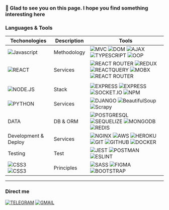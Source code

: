 ### 👋 Glad to see you on this page. I hope you find something interesting here

### Languages & Tools
| Techonologies                                                                                                                                                            | Description | Tools                                                                                                                                                                                                                                                                                                                                                                                                                                                                                                                  |
|--------------------------------------------------------------------------------------------------------------------------------------------------------------------------|-------------|------------------------------------------------------------------------------------------------------------------------------------------------------------------------------------------------------------------------------------------------------------------------------------------------------------------------------------------------------------------------------------------------------------------------------------------------------------------------------------------------------------------------|
| ![Javascript](https://img.shields.io/badge/-JAVASCRIPT-090909?style=for-the-badge&logo=JAVASCRIPT)                                                                       | Methodology | ![MVC](https://img.shields.io/badge/-MVC-181818) ![DOM](https://img.shields.io/badge/-DOM-181818) ![AJAX](https://img.shields.io/badge/-AJAX-181818) ![TYPESCRIPT](https://img.shields.io/badge/-TYPESCRIPT-181818) ![OOP](https://img.shields.io/badge/-OOP-181818)                                                                                                                                                                                                                                                   |  
| ![REACT](https://img.shields.io/badge/-REACT-090909?style=for-the-badge&logo=REACT)                                                                                      | Services    | ![REACT ROUTER](https://img.shields.io/badge/-REACT&nbsp;ROUTER-090909?style=for-the-badge&logo=REACTROUTER) ![REDUX](https://img.shields.io/badge/-REDUX-090909?style=for-the-badge&logo=REDUX) ![REACTQUERY](https://img.shields.io/badge/-REACTQUERY-090909?style=for-the-badge&logo=REACTQUERY) ![MOBX](https://img.shields.io/badge/-MOBX-090909?style=for-the-badge&logo=MOBX) ![REACT ROUTER](https://img.shields.io/badge/-REACT&nbsp;NATIVE-090909?style=for-the-badge&logo=REACT)                            | 
                                                                                                                                                                                                                                             |
| ![NODE.JS](https://img.shields.io/badge/-NODE.JS-090909?style=for-the-badge&logo=NODE.JS)                                                                                | Stack       | ![EXPRESS](https://img.shields.io/badge/-EXPRESS-090909?style=for-the-badge&logo=express) ![EXPRESS](https://img.shields.io/badge/-JS&nbsp;PASSPORT-090909?style=for-the-badge&logo=JSPASSPORT) ![SOCKET.IO](https://img.shields.io/badge/-SOCKET.IO-090909?style=for-the-badge&logo=SOCKET.IO) ![NPM](https://img.shields.io/badge/-NPM-090909?style=for-the-badge&logo=NPM)                                                                                                                                          |
| ![PYTHON](https://img.shields.io/badge/-PYTHON-090909?style=for-the-badge&logo=PYTHON)                                                                                   | Services    | ![DJANGO](https://img.shields.io/badge/-DJANGO-090909?style=for-the-badge&logo=DJANGO) ![BeautifulSoup](https://img.shields.io/badge/-BeautifulSoup-090909?style=for-the-badge&logo=BeautifulSoup) ![Scrapy](https://img.shields.io/badge/-Scrapy-090909?style=for-the-badge&logo=Scrapy)                                                                                                                                                                                                                              |
| DATA                                                                                                                                                                     | DB & ORM    | ![POSTGRESQL](https://img.shields.io/badge/-POSTGRESQL-090909?style=for-the-badge&logo=POSTGRESQL) ![SEQUELIZE](https://img.shields.io/badge/-SEQUELIZE-090909?style=for-the-badge&logo=SEQUELIZE) ![MONGODB](https://img.shields.io/badge/-MONGODB-090909?style=for-the-badge&logo=MONGODB) ![REDIS](https://img.shields.io/badge/-REDIS-090909?style=for-the-badge&logo=REDIS)                                                                                                                                       |
| Development & Deploy                                                                                                                                                     | Services    | ![NGINX](https://img.shields.io/badge/-NGINX-090909?style=for-the-badge&logo=NGINX) ![AWS](https://img.shields.io/badge/-AWS-090909?style=for-the-badge&logo=AMAZON) ![HEROKU](https://img.shields.io/badge/-HEROKU-090909?style=for-the-badge&logo=HEROKU) ![GIT](https://img.shields.io/badge/-GIT-090909?style=for-the-badge&logo=GIT) ![GITHUB](https://img.shields.io/badge/-GITHUB-090909?style=for-the-badge&logo=GITHUB) ![DOCKER](https://img.shields.io/badge/-DOCKER-090909?style=for-the-badge&logo=DOCKER) |
| Testing                                                                                                                                                                  | Test        | ![JEST](https://img.shields.io/badge/-JEST-090909?style=for-the-badge&logo=jest) ![POSTMAN](https://img.shields.io/badge/-POSTMAN-090909?style=for-the-badge&logo=POSTMAN) ![ESLINT](https://img.shields.io/badge/-ESLINT-090909?style=for-the-badge&logo=ESLINT)                                                                                                                                                                                                                           |
| ![CSS3](https://img.shields.io/badge/-CSS3-090909?style=for-the-badge&logo=CSS3) <br/>![CSS3](https://img.shields.io/badge/-HTML5-090909?style=for-the-badge&logo=HTML5) | Principles  | ![SASS](https://img.shields.io/badge/-SASS-090909?style=for-the-badge&logo=SASS) ![FIGMA](https://img.shields.io/badge/-FIGMA-090909?style=for-the-badge&logo=FIGMA) ![BOOTSTRAP](https://img.shields.io/badge/-BOOTSTRAP-090909?style=for-the-badge&logo=BOOTSTRAP)                                                                                                                                                                                                                                                   |

---
### Direct me
[![TELEGRAM](https://img.shields.io/badge/-TELEGRAM-090909?style=for-the-badge&logo=telegram)](https://t.me/BlackMacintosh) [![GMAIL](https://img.shields.io/badge/-GMAIL-090909?style=for-the-badge&logo=gmail)](dzhemal911@gmail.com)




<!--
**dzhem911/dzhem911** is a ✨ _special_ ✨ repository because its `README.md` (this file) appears on your GitHub profile.

Here are some ideas to get you started:

- 🔭 I’m currently working on ...
- 🌱 I’m currently learning ...
- 👯 I’m looking to collaborate on ...
- 🤔 I’m looking for help with ...
- 💬 Ask me about ...
- 📫 How to reach me: ...
- 😄 Pronouns: ...
- ⚡ Fun fact: ...
-->
